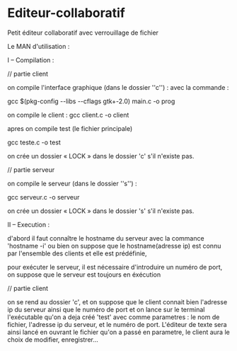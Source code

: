Editeur-collaboratif
====================

Petit éditeur collaboratif avec verrouillage de fichier

Le MAN d'utilisation :


I – Compilation :

// partie client



on compile l'interface graphique (dans le dossier ''c'') :
avec la commande :

gcc $(pkg-config --libs --cflags gtk+-2.0) main.c -o prog

on compile le client :
 gcc client.c -o client

apres on compile test (le fichier principale)

gcc teste.c -o test

on crée un dossier « LOCK » dans le dossier 'c' s'il n'existe pas.




// partie serveur

on compile le serveur (dans le dossier ''s'') :

gcc serveur.c -o serveur 

on crée un dossier « LOCK » dans le dossier 's' s'il n'existe pas.



II – Execution :

d'abord il faut connaître le hostname du serveur avec la commance 'hostname -i'
ou bien on suppose que le hostname(adresse ip) est connu par l'ensemble des clients
et elle est prédéfinie,


pour exécuter le serveur, il est nécessaire d'introduire un numéro de port,
on suppose que le serveur est toujours en éxécution



// partie client

on se rend au dossier 'c', et on suppose que le client connait bien l'adresse ip du serveur ainsi que le numéro de port et on lance sur le terminal l'exécutable qu'on a deja créé 'test' avec comme parametres : le nom de fichier, l'adresse ip du serveur, et le numéro de port.
L'éditeur de texte sera ainsi lancé en ouvrant le fichier qu'on a passé en parametre, le client aura le choix de modifier, enregistrer...




